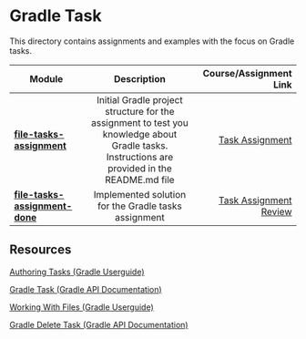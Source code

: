# Gradle Task

This directory contains assignments and examples with the focus on Gradle tasks.

|    Module     |  Description  |  Course/Assignment Link   |
| ------------- |:-------------:|-------------:|
| **[file-tasks-assignment](file-tasks-assignment/)** | Initial Gradle project structure for the assignment to test you knowledge about Gradle tasks. Instructions are provided in the README.md file  | [Task Assignment](https://www.udemy.com/course/gradle-development/learn/practice/1322992/introduction#overview)  |
| **[file-tasks-assignment-done](file-tasks-assignment-done/)** | Implemented solution for the Gradle tasks assignment | [Task Assignment Review](https://www.udemy.com/course/gradle-development/learn/practice/1322992/instructor-solution#overview) |

## Resources

[Authoring Tasks (Gradle Userguide)](https://docs.gradle.org/current/userguide/more_about_tasks.html)

[Gradle Task (Gradle API Documentation)](https://docs.gradle.org/current/dsl/org.gradle.api.Task.html)

[Working With Files (Gradle Userguide)](https://docs.gradle.org/current/userguide/working_with_files.html)

[Gradle Delete Task (Gradle API Documentation)](https://docs.gradle.org/current/dsl/org.gradle.api.tasks.Delete.html)